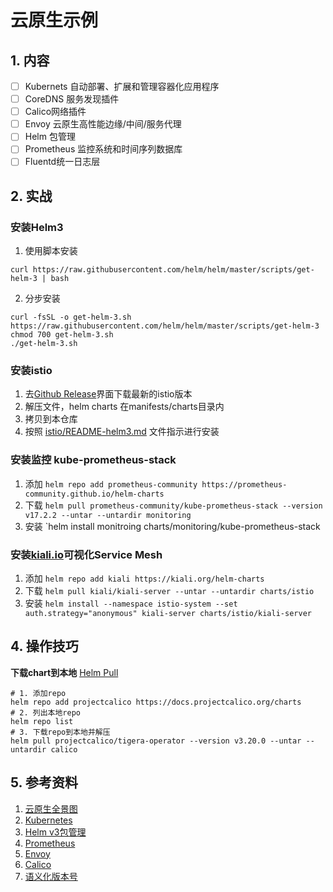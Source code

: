 # 云原生示例

## 1. 内容
- [ ] Kubernets 自动部署、扩展和管理容器化应用程序
- [ ] CoreDNS 服务发现插件
- [ ] Calico网络插件
- [ ] Envoy 云原生高性能边缘/中间/服务代理
- [ ] Helm 包管理
- [ ] Prometheus 监控系统和时间序列数据库
- [ ] Fluentd统一日志层

## 2. 实战

### 安装Helm3
1. 使用脚本安装
```shell
curl https://raw.githubusercontent.com/helm/helm/master/scripts/get-helm-3 | bash
```
2. 分步安装
```shell
curl -fsSL -o get-helm-3.sh https://raw.githubusercontent.com/helm/helm/master/scripts/get-helm-3
chmod 700 get-helm-3.sh
./get-helm-3.sh
```

### 安装istio

1. 去[Github Release](https://github.com/istio/istio/releases/tag/1.11.0)界面下载最新的istio版本
2. 解压文件，helm charts 在manifests/charts目录内
3. 拷贝到本仓库
4. 按照 [istio/README-helm3.md](charts/istio/README-helm3.md) 文件指示进行安装

### 安装监控 kube-prometheus-stack
1. 添加 `helm repo add prometheus-community https://prometheus-community.github.io/helm-charts`
2. 下载 `helm pull prometheus-community/kube-prometheus-stack --version v17.2.2 --untar --untardir monitoring`
3. 安装 `helm install monitroing charts/monitoring/kube-prometheus-stack

### 安装[kiali.io](https://kiali.io/documentation/v1.39/quick-start/)可视化Service Mesh

1. 添加 `helm repo add kiali https://kiali.org/helm-charts`
2. 下载 `helm pull kiali/kiali-server --untar --untardir charts/istio`
3. 安装 `helm install --namespace istio-system --set auth.strategy="anonymous" kiali-server charts/istio/kiali-server`


## 4. 操作技巧

**下载chart到本地**
[Helm Pull](https://helm.sh/zh/docs/helm/helm_pull/)
```shell
# 1. 添加repo
helm repo add projectcalico https://docs.projectcalico.org/charts
# 2. 列出本地repo
helm repo list
# 3. 下载repo到本地并解压
helm pull projectcalico/tigera-operator --version v3.20.0 --untar --untardir calico
```

## 5. 参考资料

1. [云原生全景图](https://landscape.cncf.io/)
2. [Kubernetes](https://kubernetes.io/zh/docs/home/)
3. [Helm v3包管理](https://helm.sh/zh/)
4. [Prometheus](https://prometheus.io/)
5. [Envoy](https://www.envoyproxy.io/)
6. [Calico](https://docs.projectcalico.org/getting-started/kubernetes/helm)
7. [语义化版本号](https://semver.org/lang/zh-CN/)
